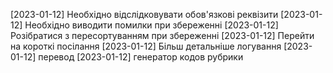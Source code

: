 [2023-01-12] Необхідно відслідковувати обов'язкові реквізити
[2023-01-12] Необхідно виводити помилки при збереженні
[2023-01-12] Розібратися з пересортуванням при збереженні
[2023-01-12] Перейти на короткі посілання
[2023-01-12] Більш детальніше логування
[2023-01-12] перевод
[2023-01-12] генератор кодов рубрики


